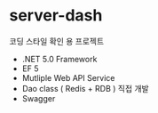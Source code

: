 # server-dash

코딩 스타일 확인 용 프로젝트

- .NET 5.0 Framework
- EF 5
- Mutliple Web API Service
- Dao class ( Redis + RDB ) 직접 개발
- Swagger
